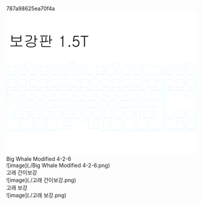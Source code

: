 <br/>787a98625ea70f4a<br/>![image](./787a98625ea70f4a.png)<br/>Big Whale Modified 4-2-6<br/>![image](./Big Whale Modified 4-2-6.png)<br/>고래 간이보강<br/>![image](./고래 간이보강.png)<br/>고래 보강<br/>![image](./고래 보강.png)